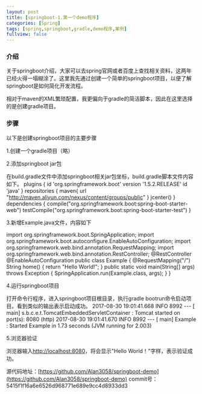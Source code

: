 ```yaml
---
layout: post
title: [springboot-1.第一个demo程序]
categories: [Spring]
tags: [spring,springboot,gradle,demo程序,案例]
fullview: false
---
```

### 介绍

关于springboot介绍，大家可以去spring官网或者百度上查找相关资料，这两年已经火得一塌糊涂了。这里我先通过创建一个简单的springboot项目，以便了解springboot是如何简化开发流程。

相对于maven的XML繁琐配置，我更偏向于gradle的简洁脚本，因此在这里选择的是创建gradle项目。

### 步骤

以下是创建springboot项目的主要步骤

1.创建一个gradle项目（略）

2.添加springboot jar包

在build.gradle文件中添加springboot相关jar包坐标，build.gradle脚本文件内容如下。
plugins { id 'org.springframework.boot' version '1.5.2.RELEASE' id 'java' } repositories { maven{ url "http://maven.aliyun.com/nexus/content/groups/public" } jcenter() } dependencies { compile("org.springframework.boot:spring-boot-starter-web") testCompile("org.springframework.boot:spring-boot-starter-test") }

3.新增Example.java文件，内容如下

import org.springframework.boot.SpringApplication; import org.springframework.boot.autoconfigure.EnableAutoConfiguration; import org.springframework.web.bind.annotation.RequestMapping; import org.springframework.web.bind.annotation.RestController; @RestController @EnableAutoConfiguration public class Example { @RequestMapping("/") String home() { return "Hello World!"; } public static void main(String[] args) throws Exception { SpringApplication.run(Example.class, args); } }

4.运行springboot项目

打开命令行程序，进入springboot项目根目录，执行gradle bootrun命令启动项目。看到类似的输出表示启动成功。
2017-08-30 19:01:41.668 INFO 8992 --- [ main] s.b.c.e.t.TomcatEmbeddedServletContainer : Tomcat started on port(s): 8080 (http) 2017-08-30 19:01:41.670 INFO 8992 --- [ main] Example : Started Example in 1.73 seconds (JVM running for 2.003)

5.浏览器验证

浏览器输入[http://localhost:8080](http://localhost:8080)，将会显示"Hello World！"字样，表示验证成功。

源代码地址：[https://github.com/Alan3058/springboot-demo](https://github.com/Alan3058/springboot-demo) commit号：5415f1f16a6e6526d968771e689e9cc4d8933dd3
